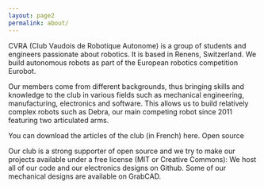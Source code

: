 ```yaml
---
layout: page2
permalink: about/
---
```


<div class="message">
CVRA (Club Vaudois de Robotique Autonome) is a group of students and engineers passionate about robotics. It is based in Renens, Switzerland. We build autonomous robots as part of the European robotics competition Eurobot.

Our members come from different backgrounds, thus bringing skills and knowledge to the club in various fields such as mechanical engineering, manufacturing, electronics and software. This allows us to build relatively complex robots such as Debra, our main competing robot since 2011 featuring two articulated arms.

You can download the articles of the club (in French) here.
Open source

Our club is a strong supporter of open source and we try to make our projects available under a free license (MIT or Creative Commons):
We host all of our code and our electronics designs on Github.
Some of our mechanical designs are available on GrabCAD.
</div>
